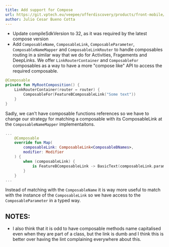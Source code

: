 ```yaml
---
title: Add support for Compose
url: https://git.vptech.eu/veepee/offerdiscovery/products/front-mobile/android/link-router/-/merge_requests/13
author: Julio Cesar Bueno Cotta
---
```

- Update compileSdkVersion to 32, as it was required by the latest compose version
- Add `ComposableName`, `ComposableLink`, `ComposableParameter`, `ComposableNameMapper` and `ComposableLinkRouter` to handle composables routing in a similar way that we do for Activities, Fragements and DeepLinks.
We offer `LinkRouterContainer` and `ComposableFor` composables as a way to have a more "compose like" API to access the required composable.

``` kotlin
@Composable
private fun MyRootComposition() {
    LinkRouterContainer(router = router) {
        ComposableFor(FeatureBComposableLink("Some text"))
    }
}

```

Sadly, we can't have composable functions references so we have to change our strategy for matching a composable with its ComposableLink at the `ComposableNameMapper` implementaitons.

``` kotlin
...
    @Composable
    override fun Map(
        composableLink: ComposableLink<ComposableBNames>,
        modifier: Modifier
    ) {
        when (composableLink) {
            is FeatureBComposableLink -> BasicText(composableLink.parameter.message, modifier)
        }
    }
...

```

Instead of matching with the `ComposableName` it is way more useful to match with the instance of the `ComposableLink` so we have access to the `ComposableParameter` in a typed way.

## NOTES:
- I also think that it is odd to have composable methods name capitalised even when they are part of a class, but the link is dumb and I think this is better over having the lint complaining everywhere about this.
